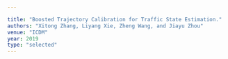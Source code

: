 ```yaml
---

title: "Boosted Trajectory Calibration for Traffic State Estimation."
authors: "Xitong Zhang, Liyang Xie, Zheng Wang, and Jiayu Zhou"
venue: "ICDM"
year: 2019
type: "selected"
---
```

